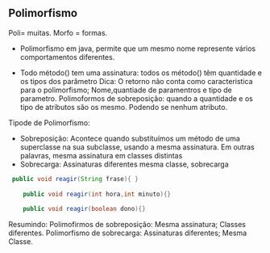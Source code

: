 ## Polimorfismo

Poli= muitas.
Morfo = formas.

* Polimorfismo em java, permite que um mesmo nome represente vários comportamentos diferentes.

- Todo método() tem uma assinatura:
 todos os método() têm quantidade e os tipos dos parâmetro
 Dica: O retorno não conta como caracteristica para o polimorfismo;
 Nome,quantiade de paramentros e tipo de parametro.
Polimoformos de sobreposição: quando a quantidade e os tipo de atributos são os mesmo. Podendo se nenhum atributo.

 Tipode de Polimorfismo:
 - Sobreposição: Acontece quando substituímos um método de uma superclasse na sua subclasse, usando a mesma assinatura. Em outras palavras, mesma assinatura em classes distintas 
 - Sobrecarga: Assinaturas diferentes mesma classe, sobrecarga

``` java
 public void reagir(String frase){ }
    
    public void reagir(int hora,int minuto){}
    
    public void reagir(boolean dono){}
``` 
Resumindo:
Polimofirmos de sobreposição:
Mesma assinatura;
Classes diferentes.
Polimorfismo de sobrecarga:
Assinaturas diferentes;
Mesma Classe.